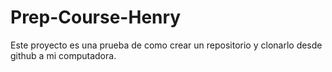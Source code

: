 # Prep-Course-Henry
Este proyecto es una prueba de como crear un repositorio y clonarlo desde github a mi computadora.
